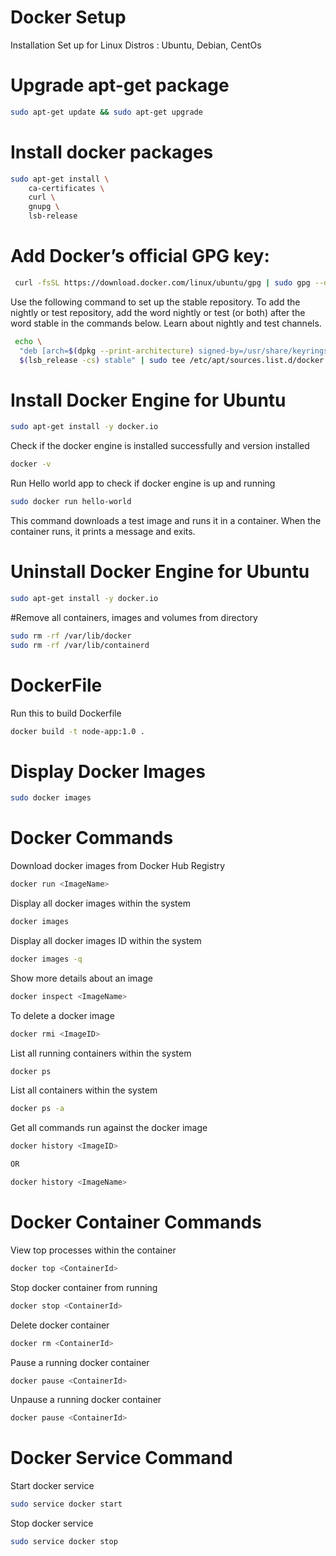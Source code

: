 # Docker Setup 
Installation Set up for Linux Distros : Ubuntu, Debian, CentOs

# Upgrade apt-get package 
```sh
sudo apt-get update && sudo apt-get upgrade
```

# Install docker packages 
```sh
sudo apt-get install \
    ca-certificates \
    curl \
    gnupg \
    lsb-release
```
# Add Docker’s official GPG key:
```sh
 curl -fsSL https://download.docker.com/linux/ubuntu/gpg | sudo gpg --dearmor -o /usr/share/keyrings/docker-archive-keyring.gpg

```
Use the following command to set up the stable repository. To add the nightly or test repository, add the word nightly or test (or both) after the word stable in the commands below. Learn about nightly and test channels.

```sh
 echo \
  "deb [arch=$(dpkg --print-architecture) signed-by=/usr/share/keyrings/docker-archive-keyring.gpg] https://download.docker.com/linux/ubuntu \
  $(lsb_release -cs) stable" | sudo tee /etc/apt/sources.list.d/docker.list > /dev/null

```

# Install Docker Engine for Ubuntu 
```sh
sudo apt-get install -y docker.io
```

Check if the docker engine is installed successfully and version installed
```sh
docker -v 
```

Run Hello world app to check if docker engine is up and running
```sh
sudo docker run hello-world
```
This command downloads a test image and runs it in a container. When the container runs, it prints a message and exits.

# Uninstall Docker Engine for Ubuntu 
```sh
sudo apt-get install -y docker.io
```

#Remove all containers, images and volumes from directory 

```sh
sudo rm -rf /var/lib/docker
sudo rm -rf /var/lib/containerd
```

# DockerFile

Run this to build Dockerfile 
```sh 
docker build -t node-app:1.0 .
```

# Display Docker Images 
```sh
sudo docker images 
```

# Docker Commands 

Download docker images from Docker Hub Registry 
```sh 
docker run <ImageName>
```

Display all docker images within the system 
```sh 
docker images
```

Display all docker images ID within the system 
```sh 
docker images -q
```

Show more details about an image  
```sh 
docker inspect <ImageName>
```

To delete a docker image
```sh 
docker rmi <ImageID>
```


List all running containers within the system
```sh 
docker ps
```

List all containers within the system
```sh 
docker ps -a 
```

Get all commands run against the docker image 
```sh 
docker history <ImageID>

OR

docker history <ImageName>

```

# Docker Container Commands

View top processes within the container
```sh 
docker top <ContainerId>
```

Stop docker container from running 
```sh 
docker stop <ContainerId>
```

Delete docker container
```sh 
docker rm <ContainerId>
```

Pause a running docker container
```sh 
docker pause <ContainerId>
```

Unpause a running docker container
```sh 
docker pause <ContainerId>
```

# Docker Service Command 
Start docker service 
```sh 
sudo service docker start 
```

Stop docker service
```sh 
sudo service docker stop 
```

